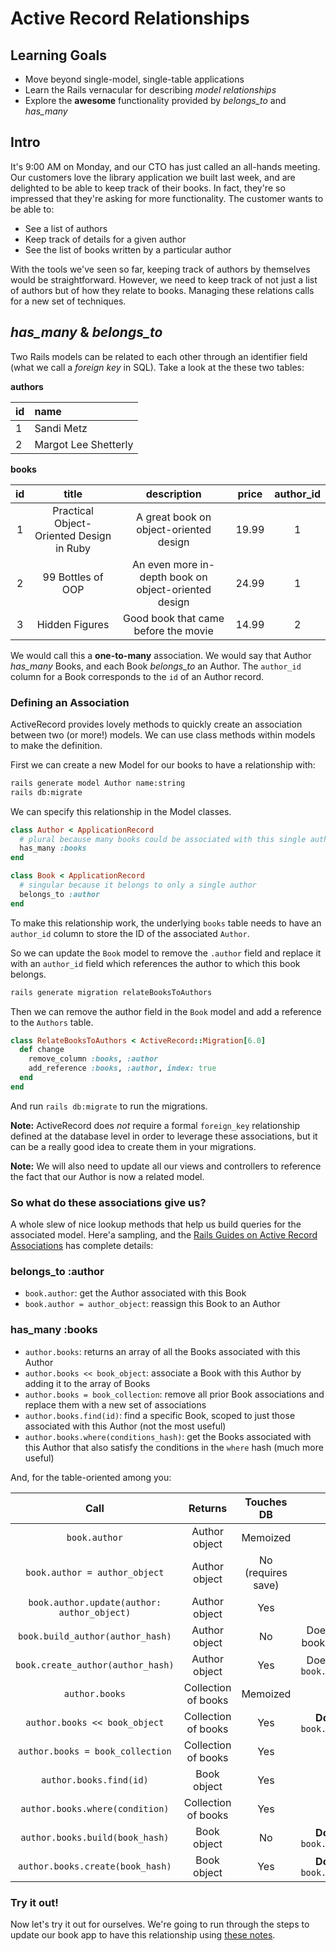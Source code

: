 # Active Record Relationships

## Learning Goals
- Move beyond single-model, single-table applications
- Learn the Rails vernacular for describing _model relationships_
- Explore the __awesome__ functionality provided by *belongs_to* and *has_many*

## Intro

It's 9:00 AM on Monday, and our CTO has just called an all-hands meeting. Our customers love the library application we built last week, and are delighted to be able to keep track of their books. In fact, they're so impressed that they're asking for more functionality. The customer wants to be able to:

- See a list of authors
- Keep track of details for a given author
- See the list of books written by a particular author

With the tools we've seen so far, keeping track of authors by themselves would be straightforward. However, we need to keep track of not just a list of authors but of how they relate to books. Managing these relations calls for a new set of techniques.

## *has_many* & *belongs_to*
Two Rails models can be related to each other through an identifier field (what we call a _foreign key_ in SQL). Take a look at the these two tables:

**authors**

| id | name     |
| :------------- | :------------- |
| 1       | Sandi Metz       |
| 2     | Margot Lee Shetterly |

**books**

|id | title                             | description | price | author_id |
|:-:|:--------------------------------:|:---------:|:---------:|:---------:|
| 1 | Practical Object-Oriented Design in Ruby |    A great book on object-oriented design| 19.99     | 1
| 2 | 99 Bottles of OOP        | An even more in-depth book on object-oriented design| 24.99|    1     |
| 3 | Hidden Figures                | Good book that came before the movie| 14.99 |    2    |

We would call this a __one-to-many__ association. We would say that Author *has_many* Books, and each Book *belongs_to* an Author. The `author_id` column for a Book corresponds to the `id` of an Author record.


### Defining an Association

ActiveRecord provides lovely methods to quickly create an association between two (or more!) models. We can use class methods within models to make the definition.

First we can create a new Model for our books to have a relationship with:

```bash
rails generate model Author name:string 
rails db:migrate
```

We can specify this relationship in the Model classes.

```ruby
class Author < ApplicationRecord
  # plural because many books could be associated with this single author
  has_many :books
end
```

```ruby
class Book < ApplicationRecord
  # singular because it belongs to only a single author
  belongs_to :author
end
```

To make this relationship work, the underlying `books` table needs to have an `author_id` column to store the ID of the associated `Author`.

So we can update the `Book` model to remove the `.author` field and replace it with an `author_id` field which references the author to which this book belongs.

```bash
rails generate migration relateBooksToAuthors
```

Then we can remove the author field in the `Book` model and add a reference to the `Authors` table.

```ruby
class RelateBooksToAuthors < ActiveRecord::Migration[6.0]
  def change
    remove_column :books, :author
    add_reference :books, :author, index: true
  end
end 
```

And run `rails db:migrate` to run the migrations.

__Note:__ ActiveRecord does _not_ require a formal `foreign_key` relationship defined at the database level in order to leverage these associations, but it can be a really good idea to create them in your migrations.

__Note:__ We will also need to update all our views and controllers to reference the fact that our Author is now a related model.

### So what do these associations give us?
A whole slew of nice lookup methods that help us build queries for the associated model. Here'a sampling, and the [Rails Guides on Active Record Associations](http://guides.rubyonrails.org/association_basics.html) has complete details:

### belongs_to :author
- `book.author`: get the Author associated with this Book
- `book.author = author_object`: reassign this Book to an Author

### has_many :books
- `author.books`: returns an array of all the Books associated with this Author
- `author.books << book_object`: associate a Book with this Author by adding it to the array of Books
- `author.books = book_collection`: remove all prior Book associations and replace them with a new set of associations
- `author.books.find(id)`: find a specific Book, scoped to just those associated with this Author (not the most useful)
- `author.books.where(conditions_hash)`: get the Books associated with this Author that also satisfy the conditions in the `where` hash (much more useful)


And, for the table-oriented among you:

| Call | Returns | Touches DB | Note |
|:----:|:-------:|:----------:|:----:|
| `book.author` | Author object | Memoized | |
| `book.author = author_object` | Author object | No (requires save) | |
| `book.author.update(author: author_object)` | Author object | Yes | |
| `book.build_author(author_hash)` | Author object | No | Does **not** set book.author_id |
| `book.create_author(author_hash)` | Author object | Yes | Does **not** set `book.author_id` |
| `author.books` | Collection of books | Memoized | |
| `author.books << book_object` | Collection of books | Yes | **Does** set `book.author_id` |
| `author.books = book_collection` | Collection of books | Yes | |
| `author.books.find(id)` |  Book object | Yes | |
| `author.books.where(condition)` |  Collection of books | Yes | |
| `author.books.build(book_hash)` | Book object | No | **Does** set `book.author_id` |
| `author.books.create(book_hash)` | Book object | Yes | **Does** set `book.author_id` |

### Try it out!
Now let's try it out for ourselves. We're going to run through the steps to update our book app to have this relationship using [these notes](exercises/active-record-relationships-exercise.md).
